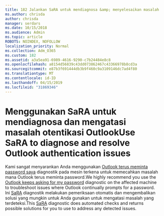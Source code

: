 ```yaml
---
title: 182 Jalankan SaRA untuk mendiagnosa &amp; menyelesaikan masalah otentikasi Outlook
ms.author: chrisda
author: chrisda
manager: serdars
ms.date: 10/15/2018
ms.audience: Admin
ms.topic: article
ROBOTS: NOINDEX, NOFOLLOW
localization_priority: Normal
ms.collection: Adm_O365
ms.custom: 182
ms.assetid: a3a5ea91-6989-4616-9290-c7b24484e8c8
ms.openlocfilehash: a8154d56839c43dd073862467c43366978b8cd3a
ms.sourcegitcommit: e87b3f691444db3b9f460c9a3109146dc7ad4f80
ms.translationtype: MT
ms.contentlocale: id-ID
ms.lasthandoff: 04/15/2019
ms.locfileid: "31869346"
---
```

# <a name="use-sara-to-diagnose-and-resolve-outlook-authentication-issues"></a><span data-ttu-id="f2c2d-102">Menggunakan SaRA untuk mendiagnosa dan mengatasi masalah otentikasi Outlook</span><span class="sxs-lookup"><span data-stu-id="f2c2d-102">Use SaRA to diagnose and resolve Outlook authentication issues</span></span>

<span data-ttu-id="f2c2d-103">Kami sangat menyarankan Anda menggunakan [Outlook terus meminta password saya](https://aka.ms/SaRA-OutlookPwdPrompt-Alchemy) diagnostik pada mesin terkena untuk memecahkan masalah mana Outlook terus meminta password.</span><span class="sxs-lookup"><span data-stu-id="f2c2d-103">We highly recommend you use the [Outlook keeps asking for my password](https://aka.ms/SaRA-OutlookPwdPrompt-Alchemy) diagnostic on the affected machine to troubleshoot issues where Outlook continually prompts for a password.</span></span> <span data-ttu-id="f2c2d-104">Ini [SaRA](https://diagnostics.office.com/#/) diagnostik melakukan pemeriksaan otomatis dan mengembalikan solusi yang mungkin untuk Anda gunakan untuk mengatasi masalah yang terdeteksi.</span><span class="sxs-lookup"><span data-stu-id="f2c2d-104">This [SaRA](https://diagnostics.office.com/#/) diagnostic does automated checks and returns possible solutions for you to use to address any detected issues.</span></span>
